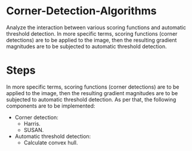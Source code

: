# Corner-Detection-Algorithms
Analyze the interaction between various scoring functions and automatic threshold detection. In more specific terms, scoring functions (corner detections) are to be applied to the image, then the resulting gradient magnitudes are to be subjected to automatic threshold detection.

# Steps
In more specific terms, scoring functions (corner detections) are to be applied to the image, then the resulting gradient magnitudes are to be subjected to automatic threshold detection. As per that, the following components are to be implemented:
- Corner detection:
  - Harris.
  - SUSAN.
- Automatic threshold detection:
  - Calculate convex hull.
